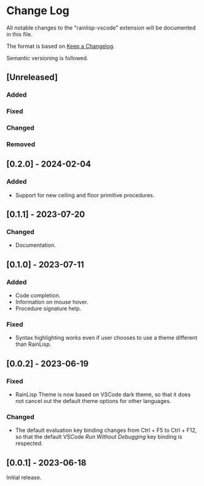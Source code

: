 # Change Log

All notable changes to the "rainlisp-vscode" extension will be documented in this file.

The format is based on [Keep a Changelog](http://keepachangelog.com/).

Semantic versioning is followed.

## [Unreleased]

### Added

### Fixed

### Changed

### Removed

## [0.2.0] - 2024-02-04

### Added
- Support for new ceiling and floor primitive procedures.

## [0.1.1] - 2023-07-20

### Changed
- Documentation.

## [0.1.0] - 2023-07-11

### Added
- Code completion.
- Information on mouse hover.
- Procedure signature help.

### Fixed
- Syntax highlighting works even if user chooses to use a theme different than RainLisp.

## [0.0.2] - 2023-06-19

### Fixed
- RainLisp Theme is now based on VSCode dark theme, so that it does not cancel out the default theme options for other languages.

### Changed
- The default evaluation key binding changes from Ctrl + F5 to Ctrl + F12, so that the default VSCode *Run Without Debugging* key binding is respected.

## [0.0.1] - 2023-06-18

Initial release.
